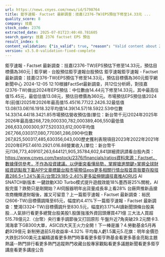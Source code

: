 ```yaml
---
url: https://news.cnyes.com/news/id/5798764
title: 鉅亨速報- Factset 最新調查：技嘉(2376-TW)EPS預估下修至14.33元 ...
quality_score: 8
company: 技嘉
stock_code: 2376
extracted_date: 2025-07-01T23:40:48.781605
search_query: 技嘉 2376 factset EPS 預估
result_index: 6
content_validation: {"is_valid": true, "reason": "Valid content about 2376"}
version: v3.5.0-validation-fixed-complete
---
```


鉅亨速報 - Factset 最新調查：技嘉(2376-TW)EPS預估下修至14.33元，預估目標價為360元 | 鉅亨網 - 台股預估‌‌鉅亨速報台股預估 鉅亨速報鉅亨速報 - Factset 最新調查：技嘉(2376-TW)EPS預估下修至14.33元，預估目標價為360元鉅亨網新聞中心 2024-12-05 12:10‌根據FactSet最新調查，共12位分析師，對技嘉(2376-TW)做出2024年EPS預估：中位數由14.44元下修至14.33元，其中最高估值15.45元，最低估值13.08元，預估目標價為360元。市場預估EPS預估值2024年(前值)2025年2026年最高值15.45(16.77)22.2426.32最低值13.08(13.08)16.1918.32平均值14.39(14.57)18.5922.53中位數14.33(14.44)18.3421.85市場預估營收‌預估值(單位：新台幣千元)2024年2025年2026年最高值268,729,000330,782,000389,406,550最低值266,633,000300,977,520333,612,000平均值267,766,030317,080,770361,286,090中位數267,825,500317,485,630356,043,000歷史獲利表現項目2023年2022年2021年2020年EPS7.4610.2921.016.88營業收入(單位：新台幣千元)136,773,409107,263,644121,905,35784,602,841詳細資訊請看台股內頁：https://www.cnyes.com/twstock/2376/financials/ratios資料來源：Factset，數據僅供參考，不作為投資建議。以伊衝突看懂局勢，掌握搶進關鍵>掌握全球財經資訊點我下載APP文章標籤台股市場預估eps更多相關行情台股首頁我要存股技嘉286.5+1.24%美元/台幣29.185-2.40%更多延伸閱讀技嘉推AORUS AI SNATCH新版本 一鍵啟動X3D Turbo模式提升遊戲效能18%墨西哥25%關稅，AI股完蛋？跌勢只是剛開始？AI伺服器明年出貨量成長率上看28% 台廠齊推新品搶攻商機輝達財報後，誰又可留意？‌上一篇鉅亨速報 - Factset 最新調查：裕民(2606-TW)目標價調降至65元，幅度約4.41%下一篇鉅亨速報 - Factset 最新調查：雙鴻(3324-TW)目標價調升至830.5元，幅度約3.17%‌‌AI讀新聞頭條台股美股...人氣排行看更多總覽台股美股1.股匯強漲外資回頭爆買471億 三大法人買超515.78億元2.〈台幣〉央行重手調節後又打回原形 午盤升近7角突破29.2元關卡3.鴻海拿下GB300大單，ASIC四大天王火力全開！下一棒是誰？4.勞動基金5月再虧929億元 新制勞退前5月收益率-4.32% 平均每人虧1.5萬元5.花旗：明年金價恐大跌到2500美元‌主編精選看更多‌熱門時事看更多‌‌‌‌‌‌‌‌‌‌‌‌‌‌‌‌‌鉅亨熱基金看更多基金亮點主題熱議‌‌‌‌--‌‌‌‌熱門排行看更多熱門追蹤熱門收藏‌‌‌‌‌‌‌‌‌台股專家觀點看更多議題新聞看更多鉅亨講座看更多講座公告‌‌‌‌‌‌‌‌